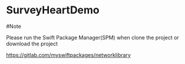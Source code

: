 # SurveyHeartDemo

#Note

Please run the Swift Package Manager(SPM) when clone the project or download the project

https://gitlab.com/myswiftpackages/networklibrary
